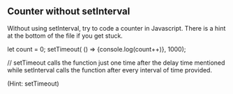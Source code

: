 ## Counter without setInterval

Without using setInterval, try to code a counter in Javascript. There is a hint at the bottom of the file if you get stuck.

let count = 0;
setTimeout( () => {console.log(count++)}, 1000);

// setTimeout calls the function just one time after the delay time mentioned while setInterval calls the function after every interval of time provided.




































































(Hint: setTimeout)